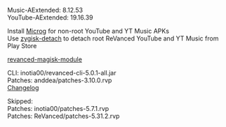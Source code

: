 Music-AExtended: 8.12.53  
YouTube-AExtended: 19.16.39  

Install [Microg](https://github.com/ReVanced/GmsCore/releases) for non-root YouTube and YT Music APKs  
Use [zygisk-detach](https://github.com/j-hc/zygisk-detach) to detach root ReVanced YouTube and YT Music from Play Store  

[revanced-magisk-module](https://github.com/j-hc/revanced-magisk-module)
  
CLI: inotia00/revanced-cli-5.0.1-all.jar  
Patches: anddea/patches-3.10.0.rvp  
[Changelog](https://github.com/anddea/revanced-patches/releases/tag/v3.10.0)  

Skipped:  
Patches: inotia00/patches-5.7.1.rvp  
Patches: ReVanced/patches-5.31.2.rvp    
